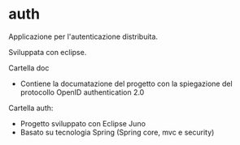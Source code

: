 auth
====

Applicazione per l'autenticazione distribuita.

Sviluppata con eclipse.

Cartella doc
- Contiene la documatazione del progetto con la spiegazione del protocollo OpenID authentication 2.0

Cartella auth:
- Progetto sviluppato con Eclipse Juno
- Basato su tecnologia Spring (Spring core, mvc e security)
